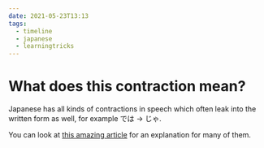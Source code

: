 ```yaml
---
date: 2021-05-23T13:13
tags:
  - timeline
  - japanese
  - learningtricks
---
```


# What does this contraction mean?

Japanese has all kinds of contractions in speech which often leak into the
written form as well, for example では -> じゃ.

You can look at [this amazing article](https://www.japanesewithanime.com/2019/07/contractions.html)
for an explanation for many of them.
